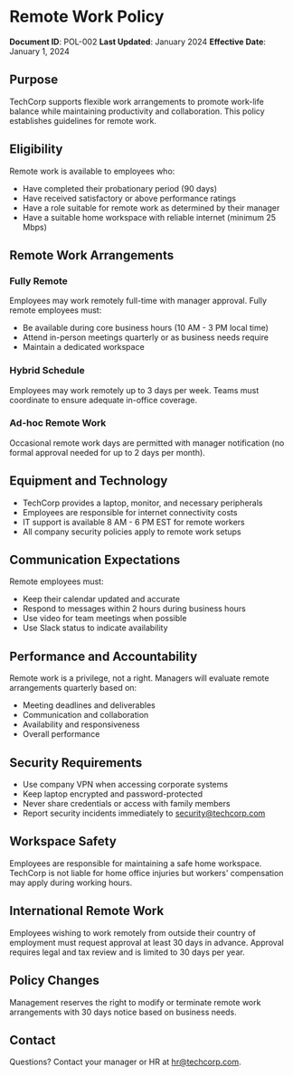 # Remote Work Policy

**Document ID**: POL-002
**Last Updated**: January 2024
**Effective Date**: January 1, 2024

## Purpose

TechCorp supports flexible work arrangements to promote work-life balance while maintaining productivity and collaboration. This policy establishes guidelines for remote work.

## Eligibility

Remote work is available to employees who:
- Have completed their probationary period (90 days)
- Have received satisfactory or above performance ratings
- Have a role suitable for remote work as determined by their manager
- Have a suitable home workspace with reliable internet (minimum 25 Mbps)

## Remote Work Arrangements

### Fully Remote
Employees may work remotely full-time with manager approval. Fully remote employees must:
- Be available during core business hours (10 AM - 3 PM local time)
- Attend in-person meetings quarterly or as business needs require
- Maintain a dedicated workspace

### Hybrid Schedule
Employees may work remotely up to 3 days per week. Teams must coordinate to ensure adequate in-office coverage.

### Ad-hoc Remote Work
Occasional remote work days are permitted with manager notification (no formal approval needed for up to 2 days per month).

## Equipment and Technology

- TechCorp provides a laptop, monitor, and necessary peripherals
- Employees are responsible for internet connectivity costs
- IT support is available 8 AM - 6 PM EST for remote workers
- All company security policies apply to remote work setups

## Communication Expectations

Remote employees must:
- Keep their calendar updated and accurate
- Respond to messages within 2 hours during business hours
- Use video for team meetings when possible
- Use Slack status to indicate availability

## Performance and Accountability

Remote work is a privilege, not a right. Managers will evaluate remote arrangements quarterly based on:
- Meeting deadlines and deliverables
- Communication and collaboration
- Availability and responsiveness
- Overall performance

## Security Requirements

- Use company VPN when accessing corporate systems
- Keep laptop encrypted and password-protected
- Never share credentials or access with family members
- Report security incidents immediately to security@techcorp.com

## Workspace Safety

Employees are responsible for maintaining a safe home workspace. TechCorp is not liable for home office injuries but workers' compensation may apply during working hours.

## International Remote Work

Employees wishing to work remotely from outside their country of employment must request approval at least 30 days in advance. Approval requires legal and tax review and is limited to 30 days per year.

## Policy Changes

Management reserves the right to modify or terminate remote work arrangements with 30 days notice based on business needs.

## Contact

Questions? Contact your manager or HR at hr@techcorp.com.
